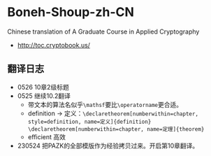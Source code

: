 # Boneh-Shoup-zh-CN
Chinese translation of A Graduate Course in Applied Cryptography

- http://toc.cryptobook.us/

## 翻译日志

- 0526 10章2级标题
- 0525 继续10.2翻译
    - 带文本的算法名似乎`\mathsf`要比`\operatorname`更合适。
    - definition -> 定义：`\declaretheorem[numberwithin=chapter, style=definition, name=定义]{definition}` `\declaretheorem[numberwithin=chapter, name=定理]{theorem}`
    - efficient 高效
- 230524 把PAZK的全部模版作为经验拷贝过来。开启第10章翻译。
